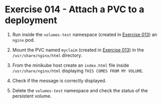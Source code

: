 # Exercise 014 - Attach a PVC to a deployment

1. Run inside the `volumes-test` namespace (created in [Exercise 013](Exercise.013.solutions.md)) an `nginx` pod.

2. Mount the PVC named `myclaim` (created in [Exercise 013](Exercise.013.solutions.md)) in the `/usr/share/nginx/html` directory.

3. From the minikube host create an `index.html` file inside `/usr/share/nginx/html` displaying `THIS COMES FROM MY VOLUME`.

4. Check if the message is correctly displayed.

5. Delete the `volumes-test` namespace and check the status of the persistent volume.

